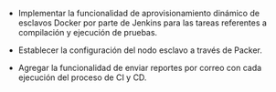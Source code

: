 <h1 class="title" style="display:none">Recomendaciones</h1>

- Implementar la funcionalidad de aprovisionamiento dinámico de
esclavos Docker por parte de Jenkins para las tareas referentes a compilación
y ejecución de pruebas.

- Establecer la configuración del nodo esclavo a través de Packer.

- Agregar la funcionalidad de enviar reportes por correo con cada
ejecución del proceso de CI y CD.

